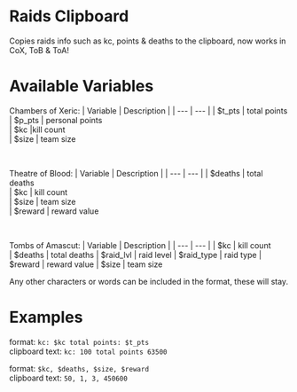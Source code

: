 # Raids Clipboard
Copies raids info such as kc, points & deaths to the clipboard, now works in CoX, ToB & ToA!

# Available Variables
Chambers of Xeric:
| Variable | Description |
| --- | --- |
| $t_pts | total points  
| $p_pts | personal points  
| $kc |kill count  
| $size | team size

<br/>

Theatre of Blood:
| Variable | Description |
| --- | --- |
| $deaths | total deaths  
| $kc | kill count  
| $size | team size  
| $reward | reward value

<br/>

Tombs of Amascut:
| Variable | Description |
| --- | --- |
| $kc | kill count  
| $deaths | total deaths
| $raid_lvl | raid level
| $raid_type | raid type
| $reward | reward value
| $size | team size

Any other characters or words can be included in the format, these will stay.

# Examples
format: `kc: $kc total points: $t_pts`  
clipboard text: `kc: 100 total points 63500`

format: `$kc, $deaths, $size, $reward`  
clipboard text: `50, 1, 3, 450600`
